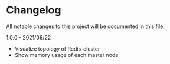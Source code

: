 # Changelog

All notable changes to this project will be documented in this file.

1.0.0 - 2021/06/22

* Visualize topology of Redis-cluster
* Show memory usage of each master node